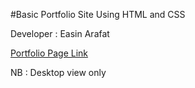 #Basic Portfolio Site Using HTML and CSS

Developer : Easin Arafat

[Portfolio Page Link](https://mrx-arafat.github.io/Developer-Portfolio/)

NB : Desktop view only 
